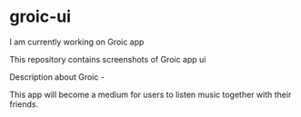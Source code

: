 # groic-ui
I am currently working on Groic app

This repository contains screenshots of Groic app ui

Description about Groic - 

This app will become a medium for users to listen music together with their friends.
